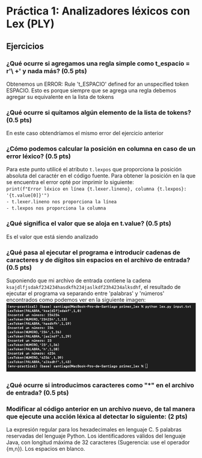 <h1>Práctica 1: Analizadores léxicos con Lex (PLY)</h1>

<h2>Ejercicios</h2>
<h3>¿Qué ocurre si agregamos una regla simple como t_espacio = r'\ +' y nada más? (0.5 pts)</h3>
Obtenemos un ERROR: Rule 't_ESPACIO' defined for an unspecified token ESPACIO. Esto es porque siempre que se agrega una regla debemos agregar su equivalente en la lista de tokens

<h3>¿Qué ocurre si quitamos algún elemento de la lista de tokens? (0.5 pts)</h3>
En este caso obtendríamos el mismo error del ejercicio anterior

<h3>¿Cómo podemos calcular la posición en columna en caso de un error léxico? (0.5 pts)</h3>
Para este punto utilicé el atributo <code>t.lexpos</code> que proporciona la posición absoluta del caractér en el código fuente. Para obtener la posición en la que se encuentra el error opté por imprimir lo siguiente:<br>
<code>print(f"Error léxico en línea {t.lexer.lineno}, columna {t.lexpos}: '{t.value[0]}'")</code><br>
<code>- t.lexer.lineno nos proporciona la línea</code><br>
<code>- t.lexpos nos proporciona la columna</code>

<h3>¿Qué significa el valor que se aloja en t.value? (0.5 pts)</h3>
Es el valor que está siendo analizado

<h3>¿Qué pasa al ejecutar el programa e introducir cadenas de caracteres y de dígitos sin espacios en el archivo de entrada? (0.5 pts)</h3>
Suponiendo que mi archivo de entrada contiene la cadena <code>ksajdlfjsdakf234234hasdkfh234jaslkdf23h4234alksdhf</code>, el resultado de ejecutar el programa va separando entre 'palabras' y 'números' encontrados como podemos ver en la siguiente imagen: <br>
<img src='/Practica1/env-practica1/src/img/ejemplo.png'>

<h3>¿Qué ocurre si introducimos caracteres como "*" en el archivo de entrada? (0.5 pts)</h3>
<h3>Modificar al código anterior en un archivo nuevo, de tal manera que ejecute una acción léxica al detectar lo siguiente: (2 pts)</h3>
La expresión regular para los hexadecimales en lenguaje C.
5 palabras reservadas del lenguaje Python.
Los identificadores válidos del lenguaje Java, con longitud máxima de 32 caracteres (Sugerencia: use el operador {m,n}).
Los espacios en blanco.